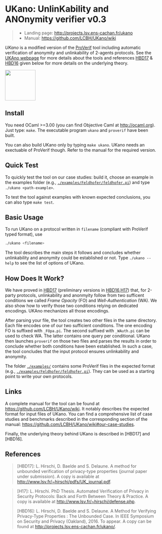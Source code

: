 # UKano: UnlinKability and ANOnymity verifier v0.3
> - Landing page: http://projects.lsv.ens-cachan.fr/ukano
> - Manual: https://github.com/LCBH/UKano/wiki

*UKano* is a modified version of the [ProVerif](http://proverif.inria.fr)
tool including automatic verification of anonymity and unlinkability of 2-agents protocols.
See the [UKAno webpage](http://projects.lsv.ens-cachan.fr/ukano/) for more details about the tools
and references [HBD17](#links) & [HBD16](#links) given below for more details on
the underlying theory.

<img align="center" src="http://projects.lsv.ens-cachan.fr/ukano/pictures/International_justice_and_privacy.jpg" width="100" />


## Install

You need OCaml >=3.00 (you can find Objective Caml at http://ocaml.org).
Just type: `make`.
The executable program `ukano` and `proverif` have been built.

You can also build UKano only by typing `make ukano`.
UKano needs an exectuable of ProVerif though. Refer to the manual
for the required version.


## Quick Test
To quickly test the tool on our case studies: build it, choose an example
in the examples folder (e.g., [`./examples/Feldhofer/feldhofer.pi`](./examples/Feldhofer/feldhofer.pi))
and type `./ukano <path-example>`.

To test the tool against examples with known expected conclusions, you can also type `make test`.


## Basic Usage
To run UKano on a protocol written in `filename` (compliant with ProVerif typed format), use
```bash
./ukano <filename>
```
The tool describes the main steps it follows and concludes whether unlinkability
and anonymity could be established or not. Type `./ukano --help` to see the list
of options of UKano.


## How Does It Work?
We have proved in [HBD17](#references) (preliminary versions in [HBD16](#references),[H17](#references))
that, for 2-party protocols, unlinkability and anonmyity follow from two sufficent conditions we
called *Frame Opacity* (FO) and *Well-Authentication* (WA). We also show how to verify those two
conditions relying on dedicated encodings.
UKAno mechanizes all those encodings.

After parsing your file, the tool creates two other files in the same
directory. Each file encodes one of our two sufficient conditions. 
The one encoding FO is suffixed with `_FOpa.pi`. The second suffixed
with `_WAuth.pi` can be used to check WA. The latter contains one query
per conditional.
UKano then launches `proverif` on those two files and parses the results
in order to conclude whether both conditions have been established. In such
a case, the tool concludes that the input protocol ensures unlinkability and
anonymity.

The folder [`./examples/`](./examples) contains some ProVerif files in the expected
format (e.g., [`./examples/Feldhofer/feldhofer.pi`](./examples/Feldhofer/feldhofer.pi)). 
They can be used as a starting point to write your own protocols.


## Links

A complete manual for the tool can be found at https://github.com/LCBH/UKano/wiki. It notably
describes the expected format for input files of UKano.
You can find a comprehensive list of case studies and benchmarks described in the corresponding
section of the manual: https://github.com/LCBH/UKano/wiki#our-case-studies.


Finally, the underlying theory behind UKano is described in [HBD17] and [HBD16].


## References
> [HBD17]: L. Hirschi, D. Baelde and S. Delaune.
>     A method for unbounded verification of privacy-type properties (journal paper under submission).
>     A copy is available at http://www.lsv.fr/~hirschi/pdfs/UK_journal.pdf.

> 
> [H17]: L. Hirschi.
>     PhD Thesis.
>     Automated Verification of Privacy in Security Protocols:
>     Back and Forth Between Theory & Practice.
>     A copy is available at http://www.lsv.fr/~hirschi/defense.php.
> 
> [HBD16]: L. Hirschi, D. Baelde and S. Delaune.
>     A Method for Verifying Privacy-Type Properties : The Unbounded Case.
>     In IEEE Symposium on Security and Privacy (Oakland), 2016. To appear.
>     A copy can be found at http://projects.lsv.ens-cachan.fr/ukano/.
